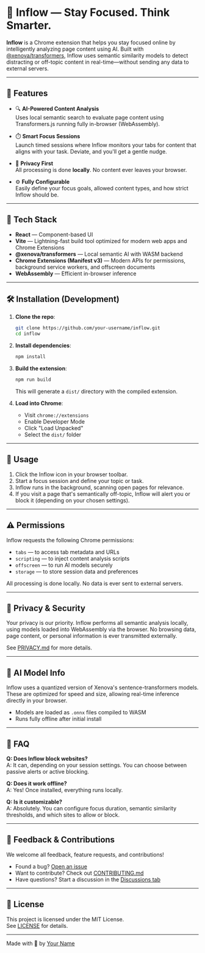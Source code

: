 # 🧠 Inflow — Stay Focused. Think Smarter.

**Inflow** is a Chrome extension that helps you stay focused online by intelligently analyzing page content using AI. Built with [@xenova/transformers](https://github.com/xenova/transformers), Inflow uses semantic similarity models to detect distracting or off-topic content in real-time—without sending any data to external servers.

---

## 🚀 Features

- 🔍 **AI-Powered Content Analysis**  
  Uses local semantic search to evaluate page content using Transformers.js running fully in-browser (WebAssembly).

- ⏱️ **Smart Focus Sessions**  
  Launch timed sessions where Inflow monitors your tabs for content that aligns with your task. Deviate, and you'll get a gentle nudge.


- 🔐 **Privacy First**  
  All processing is done **locally**. No content ever leaves your browser.

- ⚙️ **Fully Configurable**  
  Easily define your focus goals, allowed content types, and how strict Inflow should be.

---

## 🧰 Tech Stack

- **React** — Component-based UI
- **Vite** — Lightning-fast build tool optimized for modern web apps and Chrome Extensions
- **@xenova/transformers** — Local semantic AI with WASM backend
- **Chrome Extensions (Manifest v3)** — Modern APIs for permissions, background service workers, and offscreen documents
- **WebAssembly** — Efficient in-browser inference


---

## 🛠 Installation (Development)

1. **Clone the repo**:
   ```bash
   git clone https://github.com/your-username/inflow.git
   cd inflow
   ```

2. **Install dependencies**:
   ```bash
   npm install
   ```

3. **Build the extension**:
   ```bash
   npm run build
   ```
   This will generate a `dist/` directory with the compiled extension.

4. **Load into Chrome**:
   - Visit `chrome://extensions`
   - Enable Developer Mode
   - Click "Load Unpacked"
   - Select the `dist/` folder

---

## 🧪 Usage

1. Click the Inflow icon in your browser toolbar.
2. Start a focus session and define your topic or task.
3. Inflow runs in the background, scanning open pages for relevance.
4. If you visit a page that's semantically off-topic, Inflow will alert you or block it (depending on your chosen settings).

---

## ⚠️ Permissions

Inflow requests the following Chrome permissions:

- `tabs` — to access tab metadata and URLs
- `scripting` — to inject content analysis scripts
- `offscreen` — to run AI models securely
- `storage` — to store session data and preferences

All processing is done locally. No data is ever sent to external servers.

---

## 📄 Privacy & Security

Your privacy is our priority. Inflow performs all semantic analysis locally, using models loaded into WebAssembly via the browser. No browsing data, page content, or personal information is ever transmitted externally.

See [PRIVACY.md](./PRIVACY.md) for more details.

---

## 🧠 AI Model Info

Inflow uses a quantized version of Xenova's sentence-transformers models. These are optimized for speed and size, allowing real-time inference directly in your browser.

- Models are loaded as `.onnx` files compiled to WASM
- Runs fully offline after initial install

---

## 🙋 FAQ

**Q: Does Inflow block websites?**  
A: It can, depending on your session settings. You can choose between passive alerts or active blocking.

**Q: Does it work offline?**  
A: Yes! Once installed, everything runs locally.

**Q: Is it customizable?**  
A: Absolutely. You can configure focus duration, semantic similarity thresholds, and which sites to allow or block.

---

## 📢 Feedback & Contributions

We welcome all feedback, feature requests, and contributions!

- Found a bug? [Open an issue](https://github.com/your-username/inflow/issues)
- Want to contribute? Check out [CONTRIBUTING.md](./CONTRIBUTING.md)
- Have questions? Start a discussion in the [Discussions tab](https://github.com/your-username/inflow/discussions)

---

## 🪪 License

This project is licensed under the MIT License.  
See [LICENSE](./LICENSE) for details.

---

Made with 🧠 by [Your Name](https://github.com/your-username)
